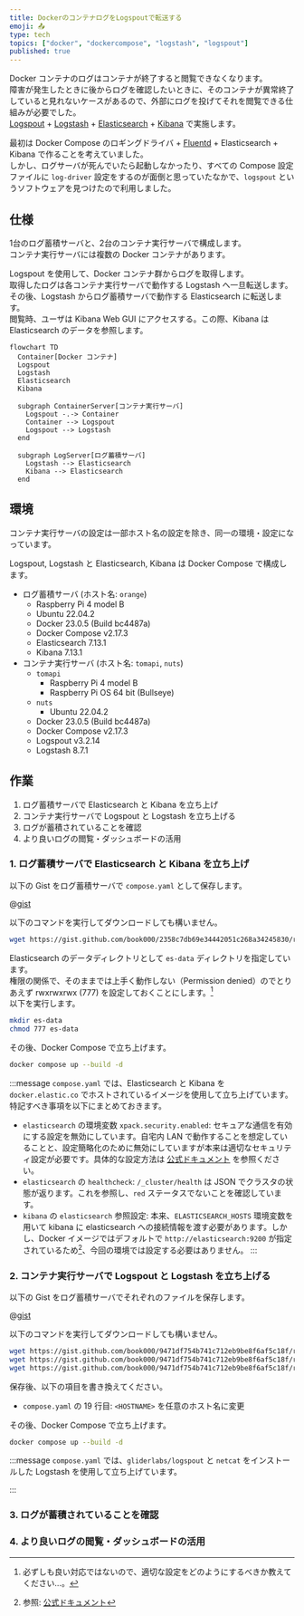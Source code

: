 ```yaml
---
title: DockerのコンテナログをLogspoutで転送する
emoji: 📤
type: tech
topics: ["docker", "dockercompose", "logstash", "logspout"]
published: true
---
```


Docker コンテナのログはコンテナが終了すると閲覧できなくなります。  
障害が発生したときに後からログを確認したいときに、そのコンテナが異常終了していると見れないケースがあるので、外部にログを投げてそれを閲覧できる仕組みが必要でした。  
[Logspout](https://github.com/gliderlabs/logspout) + [Logstash](https://www.elastic.co/jp/logstash/) + [Elasticsearch](https://www.elastic.co/jp/elasticsearch/) + [Kibana](https://www.elastic.co/jp/kibana/) で実施します。

最初は Docker Compose のロギングドライバ + [Fluentd](https://www.fluentd.org/) + Elasticsearch + Kibana で作ることを考えていました。  
しかし、ログサーバが死んでいたら起動しなかったり、すべての Compose 設定ファイルに `log-driver` 設定をするのが面倒と思っていたなかで、`logspout` というソフトウェアを見つけたので利用しました。

## 仕様

1台のログ蓄積サーバと、2台のコンテナ実行サーバで構成します。  
コンテナ実行サーバには複数の Docker コンテナがあります。

Logspout を使用して、Docker コンテナ群からログを取得します。  
取得したログは各コンテナ実行サーバで動作する Logstash へ一旦転送します。  
その後、Logstash からログ蓄積サーバで動作する Elasticsearch に転送します。  
閲覧時、ユーザは Kibana Web GUI にアクセスする。この際、Kibana は Elasticsearch のデータを参照します。

```mermaid
flowchart TD
  Container[Docker コンテナ]
  Logspout
  Logstash
  Elasticsearch
  Kibana

  subgraph ContainerServer[コンテナ実行サーバ]
    Logspout -.-> Container
    Container --> Logspout
    Logspout --> Logstash
  end

  subgraph LogServer[ログ蓄積サーバ]
    Logstash --> Elasticsearch
    Kibana --> Elasticsearch
  end
```

## 環境

コンテナ実行サーバの設定は一部ホスト名の設定を除き、同一の環境・設定になっています。

Logspout, Logstash と Elasticsearch, Kibana は Docker Compose で構成します。

- ログ蓄積サーバ (ホスト名: `orange`)
  - Raspberry Pi 4 model B
  - Ubuntu 22.04.2
  - Docker 23.0.5 (Build bc4487a)
  - Docker Compose v2.17.3
  - Elasticsearch 7.13.1
  - Kibana 7.13.1
- コンテナ実行サーバ (ホスト名: `tomapi`, `nuts`)
  - `tomapi`
    - Raspberry Pi 4 model B
    - Raspberry Pi OS 64 bit (Bullseye)
  - `nuts`
    - Ubuntu 22.04.2
  - Docker 23.0.5 (Build bc4487a)
  - Docker Compose v2.17.3
  - Logspout v3.2.14
  - Logstash 8.7.1

## 作業

1. ログ蓄積サーバで Elasticsearch と Kibana を立ち上げ
2. コンテナ実行サーバで Logspout と Logstash を立ち上げる
3. ログが蓄積されていることを確認
4. より良いログの閲覧・ダッシュボードの活用

### 1. ログ蓄積サーバで Elasticsearch と Kibana を立ち上げ

以下の Gist をログ蓄積サーバで `compose.yaml` として保存します。

@[gist](https://gist.github.com/book000/2358c7db69e34442051c268a34245830)

以下のコマンドを実行してダウンロードしても構いません。

```bash
wget https://gist.github.com/book000/2358c7db69e34442051c268a34245830/raw/compose.yaml
```

Elasticsearch のデータディレクトリとして `es-data` ディレクトリを指定しています。  
権限の関係で、そのままでは上手く動作しない（Permission denied）のでとりあえず rwxrwxrwx (777) を設定しておくことにします。[^1]  
以下を実行します。

```bash
mkdir es-data
chmod 777 es-data
```

その後、Docker Compose で立ち上げます。

```bash
docker compose up --build -d
```

:::message
`compose.yaml` では、Elasticsearch と Kibana を `docker.elastic.co` でホストされているイメージを使用して立ち上げています。  
特記すべき事項を以下にまとめておきます。

- `elasticsearch` の環境変数 `xpack.security.enabled`: セキュアな通信を有効にする設定を無効にしています。自宅内 LAN で動作することを想定していることと、設定簡略化のために無効にしていますが本来は適切なセキュリティ設定が必要です。具体的な設定方法は [公式ドキュメント](https://www.elastic.co/jp/blog/getting-started-with-security) を参照ください。
- `elasticsearch` の `healthcheck`: `/_cluster/health` は JSON でクラスタの状態が返ります。これを参照し、`red` ステータスでないことを確認しています。
- `kibana` の `elasticsearch` 参照設定: 本来、`ELASTICSEARCH_HOSTS` 環境変数を用いて kibana に elasticsearch への接続情報を渡す必要があります。しかし、Docker イメージではデフォルトで `http://elasticsearch:9200` が指定されているため[^2]、今回の環境では設定する必要はありません。
:::

### 2. コンテナ実行サーバで Logspout と Logstash を立ち上げる

以下の Gist をログ蓄積サーバでそれぞれのファイルを保存します。

@[gist](https://gist.github.com/book000/9471df754b741c712eb9be8f6af5c18f)

以下のコマンドを実行してダウンロードしても構いません。

```bash
wget https://gist.github.com/book000/9471df754b741c712eb9be8f6af5c18f/raw/compose.yaml
wget https://gist.github.com/book000/9471df754b741c712eb9be8f6af5c18f/raw/logstash.conf
wget https://gist.github.com/book000/9471df754b741c712eb9be8f6af5c18f/raw/logstash.Dockerfile
```

保存後、以下の項目を書き換えてください。

- `compose.yaml` の 19 行目: `<HOSTNAME>` を任意のホスト名に変更

その後、Docker Compose で立ち上げます。

```bash
docker compose up --build -d
```

:::message
`compose.yaml` では、`gliderlabs/logspout` と `netcat` をインストールした Logstash を使用して立ち上げています。


:::

### 3. ログが蓄積されていることを確認

### 4. より良いログの閲覧・ダッシュボードの活用

[^1]: 必ずしも良い対応ではないので、適切な設定をどのようにするべきか教えてください…。
[^2]: 参照: [公式ドキュメント](https://www.elastic.co/guide/en/kibana/current/docker.html#docker-defaults)
